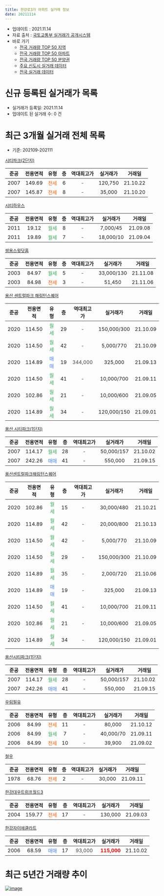 ```yaml
---
title: 한강로3가 아파트 실거래 정보
date: 20211114
---
```


* 업데이트 : 2021.11.14
* 자료 출처 : [국토교통부 실거래가 공개시스템](http://rt.molit.go.kr)
* 바로 가기
    * [전국 거래량 TOP 50 지역](https://apt-info.github.io/apt-trade-info/tr)
    * [전국 거래량 TOP 50 아파트](https://apt-info.github.io/apt-trade-info/ta)
    * [전국 거래량 TOP 50 분양권](https://apt-info.github.io/apt-trade-info/tb)
    * [주요 신도시 실거래 데이터](https://apt-info.github.io/apt-trade-info/newtown)
    * [전국 실거래 데이터](https://apt-info.github.io/apt-trade-info/all)



<script async src="https://pagead2.googlesyndication.com/pagead/js/adsbygoogle.js"></script>
<!-- 기본광고 -->
<ins class="adsbygoogle"
     style="display:block"
     data-ad-client="ca-pub-1142216861245946"
     data-ad-slot="4805727019"
     data-ad-format="auto"
     data-full-width-responsive="true"></ins>
<script>
     (adsbygoogle = window.adsbygoogle || []).push({});
</script>


# 신규 등록된 실거래가 목록

* 실거래가 등록일: 2021.11.14
* 업데이트 된 실거래 수: 0 건




<script async src="https://pagead2.googlesyndication.com/pagead/js/adsbygoogle.js"></script>
<!-- 기본광고 -->
<ins class="adsbygoogle"
     style="display:block"
     data-ad-client="ca-pub-1142216861245946"
     data-ad-slot="4805727019"
     data-ad-format="auto"
     data-full-width-responsive="true"></ins>
<script>
     (adsbygoogle = window.adsbygoogle || []).push({});
</script>


# 최근 3개월 실거래 전체 목록
* 기준: 202109-202111


[시티파크(2단지)](https://search.naver.com/search.naver?query=%EC%8B%9C%ED%8B%B0%ED%8C%8C%ED%81%AC%282%EB%8B%A8%EC%A7%80%29)

|준공|전용면적|유형|층|역대최고가|실거래가|거래일|
|:---:|:---:|:---:|:---:|:---:|:---:|:---:|
|2007|149.69|<span style="color:#FF5A00">전세</span>|6|<span style="color:#444444">-</span>|120,750|21.10.22|
|2007|145.87|<span style="color:#FF5A00">전세</span>|8|<span style="color:#444444">-</span>|35,000|21.10.20|

[시티하우스](https://search.naver.com/search.naver?query=%EC%8B%9C%ED%8B%B0%ED%95%98%EC%9A%B0%EC%8A%A4)

|준공|전용면적|유형|층|역대최고가|실거래가|거래일|
|:---:|:---:|:---:|:---:|:---:|:---:|:---:|
|2011|19.12|<span style="color:#34A853">월세</span>|8|<span style="color:#444444">-</span>|7,000/45|21.09.08|
|2011|19.89|<span style="color:#34A853">월세</span>|7|<span style="color:#444444">-</span>|18,000/10|21.09.04|

[쌍용스윗닷홈](https://search.naver.com/search.naver?query=%EC%8C%8D%EC%9A%A9%EC%8A%A4%EC%9C%97%EB%8B%B7%ED%99%88)

|준공|전용면적|유형|층|역대최고가|실거래가|거래일|
|:---:|:---:|:---:|:---:|:---:|:---:|:---:|
|2003|84.97|<span style="color:#34A853">월세</span>|5|<span style="color:#444444">-</span>|33,000/130|21.11.08|
|2003|84.98|<span style="color:#FF5A00">전세</span>|3|<span style="color:#444444">-</span>|51,450|21.11.06|

[용산 센트럴파크 해링턴스퀘어](https://search.naver.com/search.naver?query=%EC%9A%A9%EC%82%B0+%EC%84%BC%ED%8A%B8%EB%9F%B4%ED%8C%8C%ED%81%AC+%ED%95%B4%EB%A7%81%ED%84%B4%EC%8A%A4%ED%80%98%EC%96%B4)

|준공|전용면적|유형|층|역대최고가|실거래가|거래일|
|:---:|:---:|:---:|:---:|:---:|:---:|:---:|
|2020|114.50|<span style="color:#34A853">월세</span>|29|<span style="color:#444444">-</span>|150,000/300|21.10.09|
|2020|114.50|<span style="color:#34A853">월세</span>|42|<span style="color:#444444">-</span>|5,000/770|21.10.09|
|2020|114.89|<span style="color:#4285F3">매매</span>|19|<span style="color:#444444">344,000</span>|325,000|21.09.13|
|2020|114.50|<span style="color:#34A853">월세</span>|41|<span style="color:#444444">-</span>|10,000/700|21.09.11|
|2020|102.86|<span style="color:#34A853">월세</span>|21|<span style="color:#444444">-</span>|10,000/600|21.09.05|
|2020|114.89|<span style="color:#34A853">월세</span>|34|<span style="color:#444444">-</span>|120,000/150|21.09.01|

[용산 시티파크(1단지)](https://search.naver.com/search.naver?query=%EC%9A%A9%EC%82%B0+%EC%8B%9C%ED%8B%B0%ED%8C%8C%ED%81%AC%281%EB%8B%A8%EC%A7%80%29)

|준공|전용면적|유형|층|역대최고가|실거래가|거래일|
|:---:|:---:|:---:|:---:|:---:|:---:|:---:|
|2007|114.17|<span style="color:#34A853">월세</span>|28|<span style="color:#444444">-</span>|50,000/157|21.10.02|
|2007|242.26|<span style="color:#4285F3">매매</span>|41|<span style="color:#444444">-</span>|550,000|21.09.15|

[용산센트럴파크해링턴스퀘어](https://search.naver.com/search.naver?query=%EC%9A%A9%EC%82%B0%EC%84%BC%ED%8A%B8%EB%9F%B4%ED%8C%8C%ED%81%AC%ED%95%B4%EB%A7%81%ED%84%B4%EC%8A%A4%ED%80%98%EC%96%B4)

|준공|전용면적|유형|층|역대최고가|실거래가|거래일|
|:---:|:---:|:---:|:---:|:---:|:---:|:---:|
|2020|102.86|<span style="color:#34A853">월세</span>|15|<span style="color:#444444">-</span>|30,000/480|21.10.21|
|2020|114.89|<span style="color:#34A853">월세</span>|42|<span style="color:#444444">-</span>|20,000/800|21.10.13|
|2020|114.50|<span style="color:#34A853">월세</span>|42|<span style="color:#444444">-</span>|5,000/770|21.10.09|
|2020|114.50|<span style="color:#34A853">월세</span>|29|<span style="color:#444444">-</span>|150,000/300|21.10.09|
|2020|114.89|<span style="color:#34A853">월세</span>|35|<span style="color:#444444">-</span>|2,000/720|21.10.06|
|2020|114.89|<span style="color:#4285F3">매매</span>|19|<span style="color:#444444">-</span>|325,000|21.09.13|
|2020|114.50|<span style="color:#34A853">월세</span>|41|<span style="color:#444444">-</span>|10,000/700|21.09.11|
|2020|102.86|<span style="color:#34A853">월세</span>|21|<span style="color:#444444">-</span>|10,000/600|21.09.05|
|2020|114.89|<span style="color:#34A853">월세</span>|34|<span style="color:#444444">-</span>|120,000/150|21.09.01|

[용산시티파크(1단지)](https://search.naver.com/search.naver?query=%EC%9A%A9%EC%82%B0%EC%8B%9C%ED%8B%B0%ED%8C%8C%ED%81%AC%281%EB%8B%A8%EC%A7%80%29)

|준공|전용면적|유형|층|역대최고가|실거래가|거래일|
|:---:|:---:|:---:|:---:|:---:|:---:|:---:|
|2007|114.17|<span style="color:#34A853">월세</span>|28|<span style="color:#444444">-</span>|50,000/157|21.10.02|
|2007|242.26|<span style="color:#4285F3">매매</span>|41|<span style="color:#444444">-</span>|550,000|21.09.15|

[우림필유](https://search.naver.com/search.naver?query=%EC%9A%B0%EB%A6%BC%ED%95%84%EC%9C%A0)

|준공|전용면적|유형|층|역대최고가|실거래가|거래일|
|:---:|:---:|:---:|:---:|:---:|:---:|:---:|
|2006|84.99|<span style="color:#FF5A00">전세</span>|11|<span style="color:#444444">-</span>|80,000|21.10.12|
|2006|84.99|<span style="color:#34A853">월세</span>|7|<span style="color:#444444">-</span>|40,000/70|21.09.11|
|2006|84.99|<span style="color:#FF5A00">전세</span>|10|<span style="color:#444444">-</span>|39,900|21.09.02|

[철우](https://search.naver.com/search.naver?query=%EC%B2%A0%EC%9A%B0)

|준공|전용면적|유형|층|역대최고가|실거래가|거래일|
|:---:|:---:|:---:|:---:|:---:|:---:|:---:|
|1978|68.76|<span style="color:#FF5A00">전세</span>|2|<span style="color:#444444">-</span>|30,000|21.09.11|

[한강대우트럼프월드3](https://search.naver.com/search.naver?query=%ED%95%9C%EA%B0%95%EB%8C%80%EC%9A%B0%ED%8A%B8%EB%9F%BC%ED%94%84%EC%9B%94%EB%93%9C3)

|준공|전용면적|유형|층|역대최고가|실거래가|거래일|
|:---:|:---:|:---:|:---:|:---:|:---:|:---:|
|2004|159.77|<span style="color:#FF5A00">전세</span>|17|<span style="color:#444444">-</span>|130,000|21.09.03|

[한강자이에클라트](https://search.naver.com/search.naver?query=%ED%95%9C%EA%B0%95%EC%9E%90%EC%9D%B4%EC%97%90%ED%81%B4%EB%9D%BC%ED%8A%B8)

|준공|전용면적|유형|층|역대최고가|실거래가|거래일|
|:---:|:---:|:---:|:---:|:---:|:---:|:---:|
|2006|68.59|<span style="color:#4285F3">매매</span>|17|<span style="color:#444444">93,000</span>|<b><span style="color:#FF0000">115,000</span></b>|21.10.02|



<script async src="https://pagead2.googlesyndication.com/pagead/js/adsbygoogle.js"></script>
<!-- 기본광고 -->
<ins class="adsbygoogle"
     style="display:block"
     data-ad-client="ca-pub-1142216861245946"
     data-ad-slot="4805727019"
     data-ad-format="auto"
     data-full-width-responsive="true"></ins>
<script>
     (adsbygoogle = window.adsbygoogle || []).push({});
</script>


# 최근 5년간 거래량 추이


<div style="width:100%;">
    <canvas id="deal_progress" height="200"></canvas>
</div>

<script>
new Chart(document.getElementById("deal_progress"), {
    type: 'line',
    data: {
        labels: ['16.01','16.02','16.03','16.04','16.05','16.06','16.07','16.08','16.09','16.10','16.11','16.12','17.01','17.02','17.03','17.04','17.05','17.06','17.07','17.08','17.09','17.10','17.11','17.12','18.01','18.02','18.03','18.04','18.05','18.06','18.07','18.08','18.09','18.10','18.11','18.12','19.01','19.02','19.03','19.04','19.05','19.06','19.07','19.08','19.09','19.10','19.11','19.12','20.01','20.02','20.03','20.04','20.05','20.06','20.07','20.08','20.09','20.10','20.11','20.12','21.01','21.02','21.03','21.04','21.05','21.06','21.07','21.08','21.09','21.10','21.11'],
        datasets: [{
            label: '매매/분양권',
            data: [4,1,5,8,10,6,8,9,8,6,2,3,1,1,7,7,17,10,17,4,5,6,7,14,14,14,12,8,9,8,9,12,2,1,1,0,0,1,5,1,2,6,7,3,7,10,7,7,2,4,3,0,7,11,7,3,2,4,3,6,6,2,2,4,8,2,2,5,4,1,0],
            borderColor: "rgba(66, 133, 243, 1)",
            backgroundColor: "rgba(66, 133, 243, 0.05)",
            borderWidth: 1,
            pointRadius: 0,
            fill: false,
            lineTension: 0
        },{
            label: '전/월세',
            data: [11,10,8,11,10,9,8,10,8,11,6,9,9,13,15,13,9,13,9,8,15,2,16,11,15,13,15,11,13,12,16,14,8,6,6,10,9,8,7,7,7,12,9,11,10,7,7,5,6,11,13,11,10,6,14,10,19,13,19,23,13,7,9,8,18,9,17,7,12,12,2],
            borderColor: "rgba(255, 90, 0, 1)",
            backgroundColor: "rgba(255, 90, 0, 0.05)",
            borderWidth: 1,
            pointRadius: 0,
            fill: false,
            lineTension: 0
        },{
            label: '합계',
            data: [15,11,13,19,20,15,16,19,16,17,8,12,10,14,22,20,26,23,26,12,20,8,23,25,29,27,27,19,22,20,25,26,10,7,7,10,9,9,12,8,9,18,16,14,17,17,14,12,8,15,16,11,17,17,21,13,21,17,22,29,19,9,11,12,26,11,19,12,16,13,2],
            borderColor: "rgba(0, 0, 0, 1)",
            backgroundColor: "rgba(0, 0, 0, 0.03)",
            borderWidth: 0.1,
            pointRadius: 0,
            fill: true,
            lineTension: 0
        }
        ]
    },
    options: {
        responsive: true,
        title: {
            display: false
        },
        tooltips: {
            mode: 'index',
            intersect: false
        },
        hover: {
            mode: 'nearest',
            intersect: true
        },
        scales: {
            xAxes: [{
                display: true,
                scaleLabel: {
                    display: true,
                    labelString: '년/월'
                }
            }],
            yAxes: [{
                display: true,
                ticks: {
                    suggestedMin: 0,
                },
                scaleLabel: {
                    display: true,
                    labelString: '실거래 수'
                }
            }]
        }
    }
});

</script>


[![image](https://apt-info.github.io/images/2020-01-03-apt-trade-info/1024x500.png)](https://play.google.com/store/apps/details?id=com.aptinfo.apttradeinfo)

